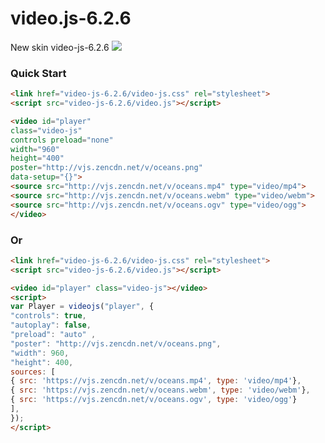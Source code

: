 # video.js-6.2.6
New skin video-js-6.2.6
<img src="https://raw.githubusercontent.com/maluklo/Skin-video-js-6.2.6/master/video-js.png">
### Quick Start

```html
<link href="video-js-6.2.6/video-js.css" rel="stylesheet">
<script src="video-js-6.2.6/video.js"></script>

<video id="player" 
class="video-js" 
controls preload="none" 
width="960" 
height="400" 
poster="http://vjs.zencdn.net/v/oceans.png" 
data-setup="{}">
<source src="http://vjs.zencdn.net/v/oceans.mp4" type="video/mp4">
<source src="http://vjs.zencdn.net/v/oceans.webm" type="video/webm">
<source src="http://vjs.zencdn.net/v/oceans.ogv" type="video/ogg">
</video>
```
### Or

```html
<link href="video-js-6.2.6/video-js.css" rel="stylesheet">
<script src="video-js-6.2.6/video.js"></script>

<video id="player" class="video-js"></video>
<script>
var Player = videojs("player", { 
"controls": true, 
"autoplay": false, 
"preload": "auto" ,
"poster": "http://vjs.zencdn.net/v/oceans.png",
"width": 960,
"height": 400,
sources: [
{ src: 'https://vjs.zencdn.net/v/oceans.mp4', type: 'video/mp4'},
{ src: 'https://vjs.zencdn.net/v/oceans.webm', type: 'video/webm'},
{ src: 'https://vjs.zencdn.net/v/oceans.ogv', type: 'video/ogg'}
],
});
</script>
```

